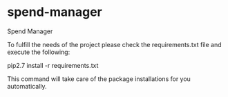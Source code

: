 spend-manager
=============

Spend Manager


To fulfill the needs of the project please check the requirements.txt file and execute the following:

pip2.7 install -r requirements.txt

This command will take care of the package installations for you automatically.
